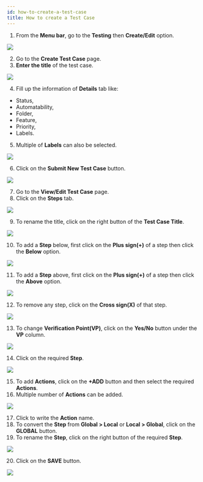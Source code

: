 ```yaml
---
id: how-to-create-a-test-case
title: How to create a Test Case
---
```


1. From the **Menu bar**, go to the **Testing** then **Create/Edit** option.

![](/img/how-tos/how-to-create-a-test-case/create-test-case.png)

2. Go to the **Create Test Case** page.
3. **Enter the title** of the test case.

![](/img/how-tos/how-to-create-a-test-case/create-page.png)

4. Fill up the information of **Details** tab like:
* Status,
* Automatability,
* Folder,
* Feature,
* Priority,
* Labels.
5. Multiple of **Labels** can also be selected.

![](/img/how-tos/how-to-create-a-test-case/details-tab.png)

6. Click on the **Submit New Test Case** button.

![](/img/how-tos/how-to-create-a-test-case/submit-test-case.png)

7. Go to the **View/Edit Test Case** page.
8. Click on the **Steps** tab.

![](/img/how-tos/how-to-create-a-test-case/steps-tab.png)

9. To rename the title, click on the right button of the **Test Case Title**.

![](/img/how-tos/how-to-create-a-test-case/rename-button.png)

10. To add a **Step** below, first click on the **Plus sign(+)** of a step then click the **Below** option.

![](/img/how-tos/how-to-create-a-test-case/below-step.png)

11. To add a **Step** above, first click on the **Plus sign(+)** of a step then click the **Above** option.

![](/img/how-tos/how-to-create-a-test-case/above-step.png)

12. To remove any step, click on the **Cross sign(X)** of that step.

![](/img/how-tos/how-to-create-a-test-case/remove-step.png)


13. To change **Verification Point(VP)**, click on the **Yes/No** button under the **VP** column.

![](/img/how-tos/how-to-create-a-test-case/vp-point.png)

14. Click on the required **Step**.

![](/img/how-tos/how-to-create-a-test-case/view-action.png)


15. To add **Actions**, click on the **+ADD** button and then select the required **Actions**.
16. Multiple number of **Actions** can be added.

![](/img/how-tos/how-to-create-a-test-case/add-action.png)

17. Click to write the **Action** name.
18. To convert the **Step** from **Global > Local** or **Local > Global**, click on the **GLOBAL** button.
19. To rename the **Step**, click on the right button of the required **Step**.

![](/img/how-tos/how-to-create-a-test-case/action-name.png)

20. Click on the **SAVE** button.

![](/img/how-tos/how-to-create-a-test-case/save-action.png)